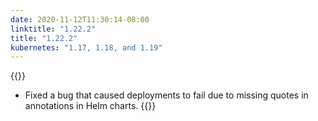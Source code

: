 ```yaml
---
date: 2020-11-12T11:30:14-08:00
linktitle: "1.22.2"
title: "1.22.2"
kubernetes: "1.17, 1.18, and 1.19"
---
```


{{<fixes>}}
* Fixed a bug that caused deployments to fail due to missing quotes in annotations in Helm charts.
{{</fixes>}}
